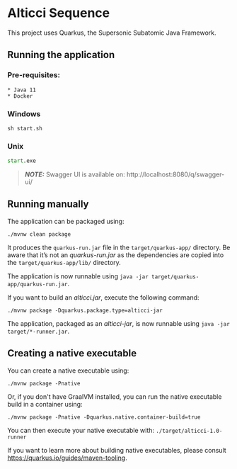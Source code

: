 # Alticci Sequence

This project uses Quarkus, the Supersonic Subatomic Java Framework.

## Running the application

### Pre-requisites:
```text
* Java 11
* Docker
```

### Windows
```shell script
sh start.sh
```

### Unix
```bat
start.exe
```

> **_NOTE:_**  Swagger UI is available on: http://localhost:8080/q/swagger-ui/

## Running manually

The application can be packaged using:
```shell script
./mvnw clean package
```
It produces the `quarkus-run.jar` file in the `target/quarkus-app/` directory.
Be aware that it’s not an _quarkus-run.jar_ as the dependencies are copied into the `target/quarkus-app/lib/` directory.

The application is now runnable using `java -jar target/quarkus-app/quarkus-run.jar`.

If you want to build an _alticci.jar_, execute the following command:
```shell script
./mvnw package -Dquarkus.package.type=alticci-jar
```

The application, packaged as an _alticci-jar_, is now runnable using `java -jar target/*-runner.jar`.

## Creating a native executable

You can create a native executable using: 
```shell script
./mvnw package -Pnative
```

Or, if you don't have GraalVM installed, you can run the native executable build in a container using: 
```shell script
./mvnw package -Pnative -Dquarkus.native.container-build=true
```

You can then execute your native executable with: `./target/alticci-1.0-runner`

If you want to learn more about building native executables, please consult https://quarkus.io/guides/maven-tooling.
